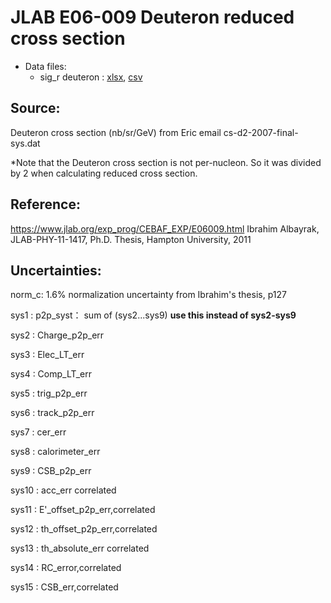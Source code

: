 
# JLAB E06-009 Deuteron reduced cross section

* Data files: 
  * sig_r    deuteron : [xlsx](../data/JAM/10042.xlsx), [csv](../data/JAM/csv/10042.csv)  

## Source: 
Deuteron cross section (nb/sr/GeV) from Eric email cs-d2-2007-final-sys.dat

*Note that the Deuteron cross section is not per-nucleon. So it was divided by 2 when calculating reduced cross section.

## Reference:
https://www.jlab.org/exp_prog/CEBAF_EXP/E06009.html
Ibrahim Albayrak, JLAB-PHY-11-1417, Ph.D. Thesis, Hampton University, 2011


## Uncertainties:

norm_c: 1.6% normalization uncertainty from Ibrahim's thesis, p127 

sys1  : p2p_syst：  sum of (sys2...sys9) **use this instead of sys2-sys9**

sys2  : Charge_p2p_err

sys3  : Elec_LT_err 

sys4  : Comp_LT_err 

sys5  : trig_p2p_err 

sys6  : track_p2p_err 

sys7  : cer_err 

sys8  : calorimeter_err 

sys9  : CSB_p2p_err 

sys10 : acc_err correlated

sys11 : E'_offset_p2p_err,correlated

sys12 : th_offset_p2p_err,correlated

sys13 : th_absolute_err correlated

sys14 : RC_error,correlated

sys15 : CSB_err,correlated
